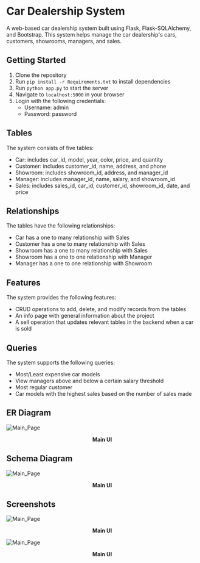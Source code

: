 # Car Dealership System

A web-based car dealership system built using Flask, Flask-SQLAlchemy, and Bootstrap. This system helps manage the car dealership's cars, customers, showrooms, managers, and sales.

## Getting Started

1. Clone the repository
2. Run `pip install -r Requirements.txt` to install dependencies
3. Run `python app.py` to start the server
4. Navigate to `localhost:5000` in your browser
5. Login with the following credentials:
   - Username: admin
   - Password: password

## Tables

The system consists of five tables:

- Car: includes car_id, model, year, color, price, and quantity
- Customer: includes customer_id, name, address, and phone
- Showroom: includes showroom_id, address, and manager_id
- Manager: includes manager_id, name, salary, and showroom_id
- Sales: includes sales_id, car_id, customer_id, showroom_id, date, and price

## Relationships

The tables have the following relationships:

- Car has a one to many relationship with Sales
- Customer has a one to many relationship with Sales
- Showroom has a one to many relationship with Sales
- Showroom has a one to one relationship with Manager
- Manager has a one to one relationship with Showroom

## Features

The system provides the following features:

- CRUD operations to add, delete, and modify records from the tables
- An info page with general information about the project
- A sell operation that updates relevant tables in the backend when a car is sold

## Queries

The system supports the following queries:

- Most/Least expensive car models
- View managers above and below a certain salary threshold
- Most regular customer
- Car models with the highest sales based on the number of sales made

## ER Diagram

![Main_Page](https://user-images.githubusercontent.com/95089491/217521613-8fdc1db1-e3d3-4d54-ba08-261240c90bf7.jpg)
<p align="center">
  <strong>Main UI</strong>
</p>

## Schema Diagram

![Main_Page](https://user-images.githubusercontent.com/95089491/217521613-8fdc1db1-e3d3-4d54-ba08-261240c90bf7.jpg)
<p align="center">
  <strong>Main UI</strong>
</p>

## Screenshots

![Main_Page](https://user-images.githubusercontent.com/95089491/217521613-8fdc1db1-e3d3-4d54-ba08-261240c90bf7.jpg)
<p align="center">
  <strong>Main UI</strong>
</p>

![Main_Page](https://user-images.githubusercontent.com/95089491/217521613-8fdc1db1-e3d3-4d54-ba08-261240c90bf7.jpg)
<p align="center">
  <strong>Main UI</strong>
</p>











